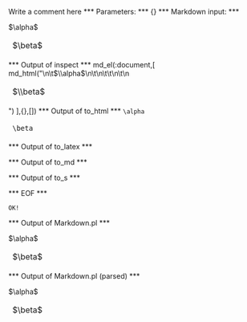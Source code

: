 Write a comment here
*** Parameters: ***
{}
*** Markdown input: ***
<table markdown='1'>
	$\alpha$
	<thead>
		<td>$\beta$</td>
	</thead>
</table>
*** Output of inspect ***
md_el(:document,[
	md_html("<table markdown='1'>\n\t$\\alpha$\n\t<thead>\n\t\t<td>$\\beta$</td>\n\t</thead>\n</table>")
],{},[])
*** Output of to_html ***
<table><span class='maruku-inline'><code class='maruku-mathml'>\alpha</code></span><thead>
		<td><span class='maruku-inline'><code class='maruku-mathml'>\beta</code></span></td>
	</thead>
</table>
*** Output of to_latex ***

*** Output of to_md ***

*** Output of to_s ***

*** EOF ***



	OK!



*** Output of Markdown.pl ***
<table markdown='1'>
    $\alpha$
    <thead>
        <td>$\beta$</td>
    </thead>
</table>

*** Output of Markdown.pl (parsed) ***
<div
    ><table markdown='1'>
 $\alpha$
 <thead>
 <td>$\beta$</td
        >
 </thead
      >
</table
  ></div
>